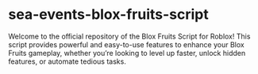 # sea-events-blox-fruits-script
Welcome to the official repository of the Blox Fruits Script for Roblox! This script provides powerful and easy-to-use features to enhance your Blox Fruits gameplay, whether you’re looking to level up faster, unlock hidden features, or automate tedious tasks.
